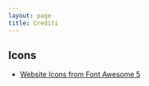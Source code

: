 ```yaml
---
layout: page
title: Crediti
---
```


## Icons

<!-- - [Technologies Icons created by Freepik - Flaticon](https://www.flaticon.com/free-icons/) -->
- [Website Icons from Font Awesome 5](https://fontawesome.com/license/free)
